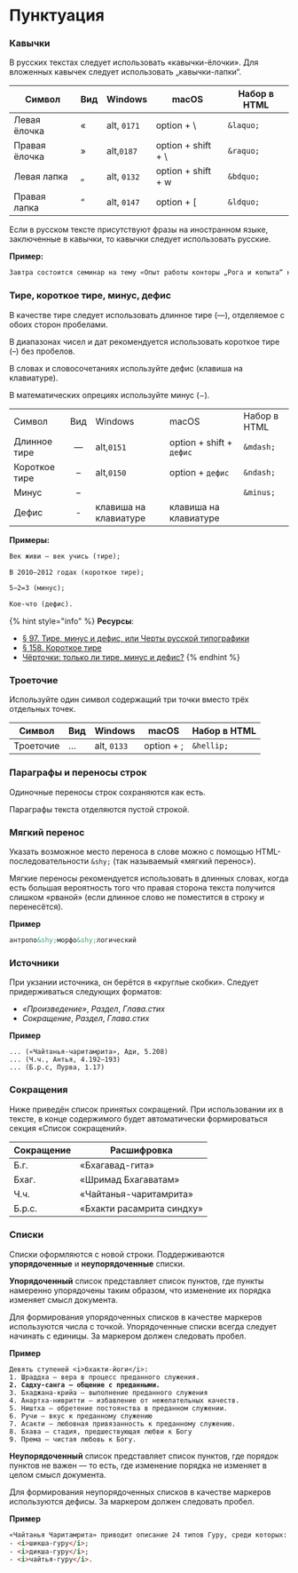 # Пунктуация

### Кавычки

В русских текстах следует использовать «кавычки-ёлочки». Для вложенных кавычек следует использовать „кавычки-лапки“.

| Символ        | Вид | Windows     | macOS               | Набор в HTML |
| ------------- | --- | ----------- | ------------------- | ------------ |
| Левая ёлочка  | «   | alt, `0171` | option + \\         | `&laquo;`    |
| Правая ёлочка | »   | alt,`0187`  | option + shift + \\ | `&raquo;`    |
| Левая лапка   | „   | alt, `0132` | option + shift + w  | `&bdquo;`    |
| Правая лапка  | “   | alt, `0147` | option + \[         | `&ldquo;`    |

Если в русском тексте присутствуют фразы на иностранном языке, заключенные в кавычки, то кавычки следует использовать русские.

**Пример:**

```html
Завтра состоится семинар на тему «Опыт работы конторы „Рога и копыта“ на отечественном рынке».
```

### Тире, короткое тире, минус, дефис

В качестве тире следует использовать длинное тире (—), отделяемое с обоих сторон пробелами.

В диапазонах чисел и дат рекомендуется использовать короткое тире (–) без пробелов.

В словах и словосочетаниях используйте дефис (клавиша на клавиатуре).

В математических опрециях используйте минус (−).

|               |     |                       |                          |              |
| ------------- | :-: | --------------------- | ------------------------ | ------------ |
| Символ        | Вид | Windows               | macOS                    | Набор в HTML |
| Длинное тире  |  —  | alt,`0151`            | option + shift + `дефис` | `&mdash;`    |
| Короткое тире |  –  | alt,`0150`            | option + `дефис`         | `&ndash;`    |
| Минус         |  −  |                       |                          | `&minus;`    |
| Дефис         |  -  | клавиша на клавиатуре | клавиша на клавиатуре    |              |

**Примеры:**

```html
Век живи — век учись (тире);

В 2010–2012 годах (короткое тире);

5−2=3 (минус);

Кое-что (дефис).
```

{% hint style="info" %}
**Ресурсы**:

* [§ 97. Тире, минус и дефис, или Черты русской типографики](https://www.artlebedev.ru/kovodstvo/sections/97/)
* [§ 158. Короткое тире](https://www.artlebedev.ru/kovodstvo/sections/158/)
* [Чёрточки: только ли тире, минус и дефис?](https://habr.com/ru/post/20588/)
{% endhint %}

### Троеточие

Используйте один символ содержащий три точки вместо трёх отдельных точек.

| Символ    | Вид | Windows     | macOS      | Набор в HTML |
| --------- | --- | ----------- | ---------- | ------------ |
| Троеточие | …   | alt, `0133` | option + ; | `&hellip;`   |

### Параграфы и переносы строк

Одиночные переносы строк сохраняются как есть.

Параграфы текста отделяются пустой строкой.

### Мягкий перенос

Указать возможное место переноса в слове можно с помощью HTML-последовательности `&shy;` (так называемый «мягкий перенос»).

Мягкие переносы рекомендуется использовать в длинных словах, когда есть большая вероятность того что правая сторона текста получится слишком «рваной» (если длинное слово не помес­тится в строку и перенесётся).

**Пример**

```html
антропо&shy;морфо&shy;логический
```

### Источники

При укзании источника, он берётся в «круглые скобки». Следует придерживаться следующих форматов:

* _«Произведение»_, _Раздел_, _Глава.стих_
* _Сокращение_, _Раздел_, _Глава.стих_

**Пример**

```
... («Чайтанья-чаритамрита», Ади, 5.208)  
... (Ч.ч., Антья, 4.192–193)  
... (Б.р.с, Пурва, 1.17)
```

### Сокращения

Ниже приведён список принятых сокращений. При использовании их в тексте, в конце содержимого будет автоматически формироваться секция «Список сокращений».

| Сокращение | Расшифровка               |
| ---------- | ------------------------- |
| Б.г.       | «Бхагавад-гита»           |
| Бхаг.      | «Шримад Бхагаватам»       |
| Ч.ч.       | «Чайтанья-чаритамрита»    |
| Б.р.с.     | «Бхакти расамрита синдху» |

### Списки

Списки оформляются с новой строки. Поддерживаются **упорядоченные** и **неупорядоченные** списки.

**Упорядоченный** список представляет список пунктов, где пункты намеренно упорядочены таким образом, что изменение их порядка изменяет смысл документа.

Для формирования упорядоченных списков в качестве маркеров используются числа с точкой. Упорядоченные списки всегда следует начинать с единицы. За маркером должен следовать пробел.

**Пример**

<pre class="language-html"><code class="lang-html">Девять ступеней &#x3C;i>бхакти-йоги&#x3C;/i>:
1. Шраддха — вера в процесс преданного служения.
<strong>2. Садху-санга — общение с преданными.
</strong>3. Бхаджана-крийа — выполнение преданного служения
4. Анартха-нивритти — избавление от нежелательных качеств.
5. Ништха — обретение постоянства в преданном служении.
6. Ручи — вкус к преданному служению
7. Асакти — любовная привязанность к преданному служению.
8. Бхава — стадия, предшествующая любви к Богу
9. Према — чистая любовь к Богу.
</code></pre>

**Неупорядоченный** список представляет список пунктов, где порядок пунктов не важен — то есть, где изменение порядка не изменяет в целом смысл документа.

Для формирования неупорядоченных списков в качестве маркеров используются дефисы. За маркером должен следовать пробел.

**Пример**

```html
«Чайтанья Чаритамрита» приводит описание 24 типов Гуру, среди которых:
- <i>шикша-гуру</i>;
- <i>дикша-гуру</i>;
- <i>чайтья-гуру</i>.
```
